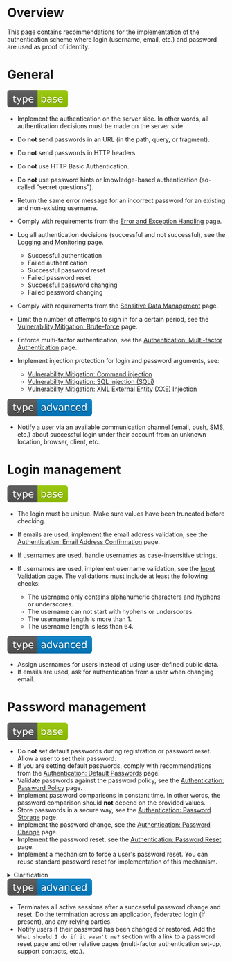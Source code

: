 # Overview

This page contains recommendations for the implementation of the authentication scheme where login (username, email, etc.) and password are used as proof of identity.

# General

<div align="left">
<img src="/.gitbook/assets/type-base-icon.svg">
</div>

- Implement the authentication on the server side. In other words, all authentication decisions must be made on the server side.
- Do **not** send passwords in an URL (in the path, query, or fragment).
- Do **not** send passwords in HTTP headers.
- Do **not** use HTTP Basic Authentication.
- Do **not** use password hints or knowledge-based authentication (so-called "secret questions").
- Return the same error message for an incorrect password for an existing and non-existing username.
- Comply with requirements from the [Error and Exception Handling](/Web%20Application/Error%20and%20Exception%20Handling/README.md) page.
- Log all authentication decisions (successful and not successful), see the [Logging and Monitoring](/Web%20Application/Logging%20and%20Monitoring/README.md) page.

    - Successful authentication
    - Failed authentication
    - Successful password reset
    - Failed password reset
    - Successful password changing
    - Failed password changing

- Comply with requirements from the [Sensitive Data Management](/Web%20Application/Sensitive%20Data%20Management/README.md) page.
- Limit the number of attempts to sign in for a certain period, see the [Vulnerability Mitigation: Brute-force](/Web%20Application/Vulnerability%20Mitigation/Brute-force/README.md) page.
- Enforce multi-factor authentication, see the [Authentication: Multi-factor Authentication](/Web%20Application/Authentication/Multi-factor%20Authentication/README.md) page.
- Implement injection protection for login and password arguments, see:

    - [Vulnerability Mitigation: Command injection](/Web%20Application/Vulnerability%20Mitigation/Command%20Injection/README.md)
    - [Vulnerability Mitigation: SQL injection (SQLi)](/Web%20Application/Vulnerability%20Mitigation/SQL%20Injection/README.md)
    - [Vulnerability Mitigation: XML External Entity (XXE) Injection](/Web%20Application/Vulnerability%20Mitigation/XML%20External%20Entity%20(XXE)%20Injection/README.md)

<div align="left">
<img src="/.gitbook/assets/type-advanced-icon.svg">
</div>

- Notify a user via an available communication channel (email, push, SMS, etc.) about successful login under their account from an unknown location, browser, client, etc.

# Login management

<div align="left">
<img src="/.gitbook/assets/type-base-icon.svg">
</div>

- The login must be unique. Make sure values have been truncated before checking.
- If emails are used, implement the email address validation, see the [Authentication: Email Address Confirmation](/Web%20Application/Authentication/Email%20Address%20Confirmation/README.md) page.
- If usernames are used, handle usernames as case-insensitive strings.
- If usernames are used, implement username validation, see the [Input Validation](/Web%20Application/Input%20Validation/README.md) page. The validations must include at least the following checks:

    - The username only contains alphanumeric characters and hyphens or underscores.
    - The username can not start with hyphens or underscores.
    - The username length is more than 1.
    - The username length is less than 64.

<div align="left">
<img src="/.gitbook/assets/type-advanced-icon.svg">
</div>

- Assign usernames for users instead of using user-defined public data.
- If emails are used, ask for authentication from a user when changing email.

# Password management

<div align="left">
<img src="/.gitbook/assets/type-base-icon.svg">
</div>

- Do **not** set default passwords during registration or password reset. Allow a user to set their password.
- If you are setting default passwords, comply with recommendations from the [Authentication: Default Passwords](/Web%20Application/Authentication/Default%20Passwords/README.md) page.
- Validate passwords against the password policy, see the [Authentication: Password Policy](/Web%20Application/Authentication/Password%20Policy/README.md) page.
- Implement password comparisons in constant time. In other words, the password comparison should **not** depend on the provided values.
- Store passwords in a secure way, see the [Authentication: Password Storage](/Web%20Application/Authentication/Password%20Storage/README.md) page.
- Implement the password change, see the [Authentication: Password Change](/Web%20Application/Authentication/Password%20Change/README.md) page.
- Implement the password reset, see the [Authentication: Password Reset](/Web%20Application/Authentication/Password%20Reset/README.md) page.
- Implement a mechanism to force a user's password reset. You can reuse standard password reset for implementation of this mechanism.

<details>
<summary>Clarification</summary>

In case of password compromise, there should be a way to reset passwords for a bunch of users.
</details>

<div align="left">
<img src="/.gitbook/assets/type-advanced-icon.svg">
</div>

- Terminates all active sessions after a successful password change and reset. Do the termination across an application, federated login (if present), and any relying parties.
- Notify users if their password has been changed or restored. Add the `What should I do if it wasn't me?` section with a link to a password reset page and other relative pages (multi-factor authentication set-up, support contacts, etc.).
